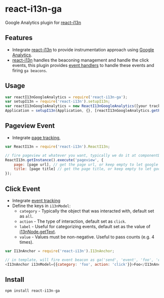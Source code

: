 # react-i13n-ga

Google Analytics plugin for [react-i13n](https://github.com/yahoo/react-i13n)

## Features
 * Integrate [react-i13n](https://github.com/yahoo/react-i13n) to provide instrumentation approach using [Google Analytics](http://www.google.com/analytics/).
 * [react-i13n](https://github.com/yahoo/react-i13n) handles the beaconing management and handle the click events, this plugin provides [event handlers](https://github.com/yahoo/react-i13n/blob/master/docs/guides/createPlugins.md) to handle these events and firing `ga beacons`.

## Usage
```js
var reactI13nGoogleAnalytics = require('react-i13n-ga');
var setupI13n = require('react-i13n').setupI13n;
var reactI13nGoogleAnalytics = new ReactI13nGoogleAnalytics([your tracking id]); // create reactI13nGoogleAnalytics instance with your tracking id
Application = setupI13n(Application, {}, [reactI13nGoogleAnalytics.getPlugin()]); // setup react-i13n with the plugin
```

## Pageview Event
 * Integrate [page tracking](https://developers.google.com/analytics/devguides/collection/analyticsjs/pages), 

```js
var ReactI13n = require('react-i13n').ReactI13n;

// fire pageview at whatever you want, typically we do it at componentDidMount
ReactI13n.getInstance().execute('pageview', {
    page: [page url], // get the page url, or keep empty to let google analytics handle it
    title: [page title] // get the page title, or keep empty to let google analytics handle it
});
```

## Click Event
 * Integrate [event tracking](https://developers.google.com/analytics/devguides/collection/analyticsjs/events)
 * Define the keys in `i13nModel`:
    * `category` - Typically the object that was interacted with, default set as `all`.
    * `action` - The type of interaction, default set as `click`.
    * `label` - Useful for categorizing events, default set as the value of [i13nNode.getText](https://github.com/yahoo/react-i13n/blob/master/docs/api/I13nNode.md#gettexttarget).
    * `value` - Values must be non-negative. Useful to pass counts (e.g. 4 times).

```js
var I13nAnchor = require('react-i13n').I13nAnchor;

// in template, will fire event beacon as ga('send', 'event', 'foo', 'click', 'Foo');
<I13nAnchor i13nModel={{category: 'foo', action: 'click'}}>Foo</I13nAnchor>
```

## Install

```
npm install react-i13n-ga
```
